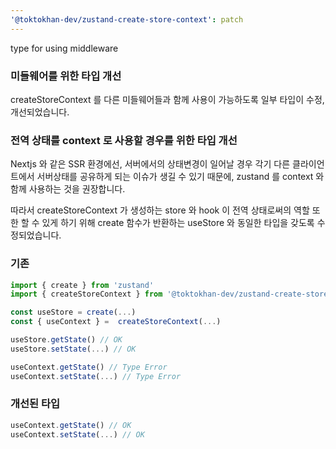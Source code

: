 ```yaml
---
'@toktokhan-dev/zustand-create-store-context': patch
---
```


type for using middleware

### 미들웨어를 위한 타입 개선

createStoreContext 를 다른 미들웨어들과 함께 사용이 가능하도록 일부 타입이 수정, 개선되었습니다.

### 전역 상태를 context 로 사용할 경우를 위한 타입 개선

Nextjs 와 같은 SSR 환경에선, 서버에서의 상태변경이 일어날 경우 각기 다른 클라이언트에서 서버상태를 공유하게 되는 이슈가 생길 수 있기 때문에, zustand 를 context 와 함께 사용하는 것을 권장합니다.

따라서 createStoreContext 가 생성하는 store 와 hook 이 전역 상태로써의 역할 또한 할 수 있게 하기 위해 create 함수가 반환하는 useStore 와 동일한 타입을 갖도록 수정되었습니다.

### 기존

```ts
import { create } from 'zustand'
import { createStoreContext } from '@toktokhan-dev/zustand-create-store-context'

const useStore = create(...)
const { useContext } =  createStoreContext(...)

useStore.getState() // OK
useStore.setState(...) // OK

useContext.getState() // Type Error
useContext.setState(...) // Type Error
```

### 개선된 타입

```ts
useContext.getState() // OK
useContext.setState(...) // OK
```
